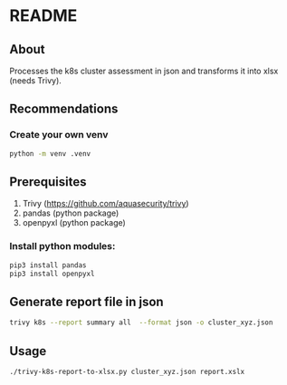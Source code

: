 # README
## About
Processes the k8s cluster assessment in json and transforms it into xlsx (needs Trivy).

## Recommendations
### Create your own venv
```bash
python -m venv .venv
```
## Prerequisites
1. Trivy (https://github.com/aquasecurity/trivy)
2. pandas (python package)
2. openpyxl (python package)
### Install python modules:
```bash
pip3 install pandas
pip3 install openpyxl
```
## Generate report file in json
```bash
trivy k8s --report summary all  --format json -o cluster_xyz.json
```

## Usage
```bash
./trivy-k8s-report-to-xlsx.py cluster_xyz.json report.xslx
```